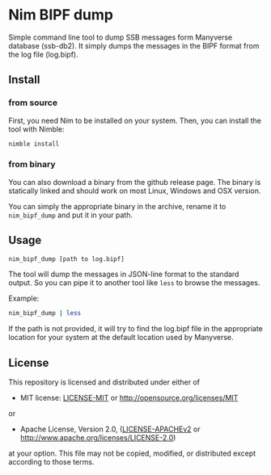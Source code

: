 # Nim BIPF dump

Simple command line tool to dump SSB messages form Manyverse database (ssb-db2).
It simply dumps the messages in the BIPF format from the log file (log.bipf).

## Install

### from source

First, you need Nim to be installed on your system. Then, you can install the tool with Nimble:

```bash
nimble install
```

### from binary

You can also download a binary from the github release page. The binary is statically linked and should work on most Linux, Windows and OSX version.

You can simply the appropriate binary in the archive, rename it to `nim_bipf_dump` and put it in your path.

## Usage

```bash
nim_bipf_dump [path to log.bipf]
```

The tool will dump the messages in JSON-line format to the standard output. So you can pipe it to another tool like `less` to browse the messages.

Example:

```bash
nim_bipf_dump | less
```


If the path is not provided, it will try to find the log.bipf file in the appropriate location for your system at the default location used by Manyverse.

## License

This repository is licensed and distributed under either of

* MIT license: [LICENSE-MIT](LICENSE-MIT) or http://opensource.org/licenses/MIT

or

* Apache License, Version 2.0, ([LICENSE-APACHEv2](LICENSE-APACHEv2) or http://www.apache.org/licenses/LICENSE-2.0)

at your option. This file may not be copied, modified, or distributed except according to those terms.

